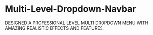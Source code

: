 # Multi-Level-Dropdown-Navbar
DESIGNED A PROFESSIONAL LEVEL MULTI DROPDOWN MENU WITH AMAZING REALISTIC EFFECTS AND FEATURES.
